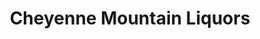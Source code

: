 ---
title: "Cheyenne Mountain Liquors"
url: /colorado-springs/cheyenne-mountain-liquors/
shop: alcohol
---